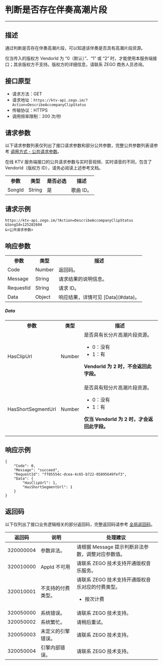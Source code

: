# 判断是否存在伴奏高潮片段

- - -

## 描述

通过判断是否存在伴奏高潮片段，可以知道该伴奏是否具有高潮片段资源。

<Warning title="注意">

仅当传入的版权方 VendorId 为 “0（默认）”、“1” 或 “2” 时，才能使用本服务端接口；其余版权方不支持。版权方的详细信息，请联系 ZEGO 商务人员咨询。
</Warning>

## 接口原型

- 请求方法：GET
- 请求地址：`https://ktv-api.zego.im/?Action=DescribeAccompanyClipStatus`
- 传输协议：HTTPS
- 调用频率限制：200 次/秒



## 请求参数

以下请求参数列表仅列出了接口请求参数和部分公共参数，完整公共参数列表请参考 [调用方式 - 公共请求参数](/online-ktv-server/accessing-server-apis#公共请求参数)。

<Note title="说明">
在线 KTV 服务端接口的公共请求参数与实时音视频、实时语音的不同，包含了 VendorId（版权方 ID），请务必阅读上述参考文档。
</Note>

<table>
  
  <tbody><tr>
    <th>参数</th>
    <th>类型</th>
    <th>是否必选</th>
    <th>描述</th>
  </tr>
  <tr>
    <td>SongId</td>
    <td>String</td>
    <td>是</td>
    <td>歌曲 ID。</td>
  </tr>
</tbody></table>



## 请求示例

```
https://ktv-api.zego.im/?Action=DescribeAccompanyClipStatus
&SongId=125282604
&<公共请求参数>
```

## 响应参数


<table class="collapsible-table" >
  
<tbody><tr data-row-level="1">
<th>参数</th>
<th>类型</th>
<th>描述</th>
</tr>
<tr data-row-level="2">
<td>Code</td>
<td>Number</td>
<td>返回码。</td>
</tr>
<tr data-row-level="3">
<td>Message</td>
<td>String</td>
<td>请求结果的说明信息。</td>
</tr>
<tr data-row-level="4">
<td>RequestId</td>
<td>String</td>
<td>请求 ID。</td>
</tr>
<tr data-row-level="5" data-row-child="true">
    <td>Data</td>
    <td>Object</td>
    <td>响应结果，详情可见 [Data](#data)。</td>
</tr>
</tbody></table>

##### Data
<table>
  <tbody><tr>
    <th>参数</th>
    <th>类型</th>
    <th>描述</th>
  </tr>
  <tr>
    <td>HasClipUrl</td>
    <td>Number</td>
    <td>是否具有长分片高潮片段资源。<ul><li>0：没有</li><li>1：有</li></ul><p><b>VendorId 为 2 时，不会返回此字段。</b></p></td>
  </tr>
  <tr>
    <td>HasShortSegmentUrl</td>
    <td>Number</td>
    <td>是否具有短分片高潮片段资源。<ul><li>0：没有</li><li>1：有</li></ul><p><b>仅当 VendorId 为 2 时，才会返回此字段。</b></p></td>
  </tr>
</tbody></table>


## 响应示例

```
{
    "Code": 0,
    "Message": "succeed",
    "RequestId": "ff05554c-dcea-4c65-b722-05895649fef3",
    "Data": {
        "HasClipUrl": 1,
        "HasShortSegmentUrl": 1
    }
}
```

## 返回码

以下仅列出了接口业务逻辑相关的部分返回码，完整返回码请参考 [全局返回码](/online-ktv-server/return-code)。

|返回码|说明|处理建议|
|-|-|-|
| 320000004 | 参数非法。 | 请根据 Message 提示判断非法参数，调整对应参数值。 |
| 320010000 | AppId 不可用 | 请联系 ZEGO 技术支持开通版权音乐服务。 |
| 320010001 | 不支持的付费类型。 | 请联系 ZEGO 技术支持开通版权音乐对应的付费类型。<ul><li>按次计费</li></ul>  |
| 320050000 | 系统错误。 | 请联系 ZEGO 技术支持。|
| 320050002 | 系统繁忙。 | 请稍后重试。|
| 320050003 | 未定义的引擎错误。 | 请联系 ZEGO 技术支持。|
| 320050004 | 引擎内部错误。 | 请联系 ZEGO 技术支持。|
